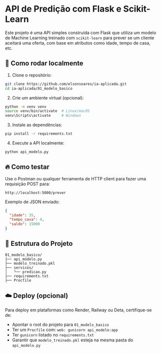 # API de Predição com Flask e Scikit-Learn

Este projeto é uma API simples construída com Flask que utiliza um modelo de Machine Learning treinado com `scikit-learn` para prever se um cliente aceitará uma oferta, com base em atributos como idade, tempo de casa, etc.

## 🔧 Como rodar localmente

1. Clone o repositório:
```bash
git clone https://github.com/elsonsoares/ia-aplicada.git
cd ia-aplicada/01_modelo_basico
```

2. Crie um ambiente virtual (opcional):
```bash
python -m venv venv
source venv/bin/activate  # Linux/macOS
venv\Scripts\activate     # Windows
```

3. Instale as dependências:
```bash
pip install -r requirements.txt
```

4. Execute a API localmente:
```bash
python api_modelo.py
```

## 🔥 Como testar

Use o Postman ou qualquer ferramenta de HTTP client para fazer uma requisição POST para:

```
http://localhost:5000/prever
```

Exemplo de JSON enviado:
```json
{
  "idade": 35,
  "tempo_casa": 4,
  "saldo": 15000
}
```

## 📁 Estrutura do Projeto
```
01_modelo_basico/
├── api_modelo.py
├── modelo_treinado.pkl
├── servicos/
│   └── predicao.py
├── requirements.txt
├── Procfile
```

## ☁️ Deploy (opcional)

Para deploy em plataformas como Render, Railway ou Deta, certifique-se de:
- Apontar o root do projeto para `01_modelo_basico`
- Ter um `Procfile` com: `web: gunicorn api_modelo:app`
- Ter `gunicorn` listado no `requirements.txt`
- Garantir que `modelo_treinado.pkl` esteja na mesma pasta do `api_modelo.py`